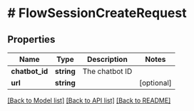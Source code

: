 # # FlowSessionCreateRequest

## Properties

Name | Type | Description | Notes
------------ | ------------- | ------------- | -------------
**chatbot_id** | **string** | The chatbot ID |
**url** | **string** |  | [optional]

[[Back to Model list]](../../README.md#models) [[Back to API list]](../../README.md#endpoints) [[Back to README]](../../README.md)
